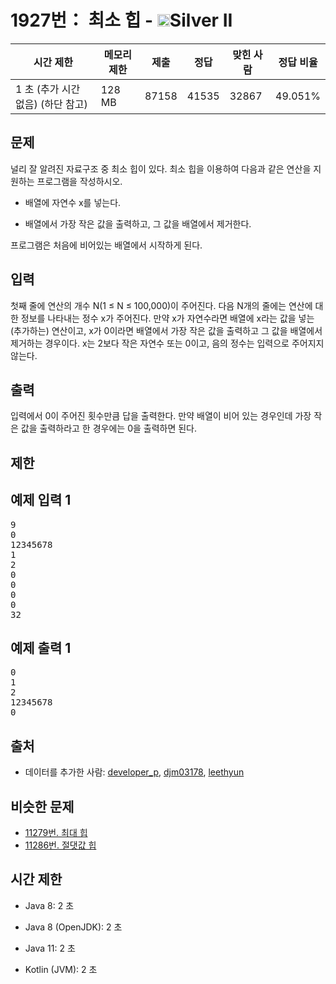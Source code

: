 # 1927번： 최소 힙 - <img src="https://static.solved.ac/tier_small/9.svg" style="height:20px" />Silver II


| 시간 제한 | 메모리 제한 | 제출 | 정답 | 맞힌 사람 | 정답 비율 |
| --- | --- | --- | --- | --- | --- |
| 1 초 (추가 시간 없음)  (하단 참고) | 128 MB | 87158 | 41535 | 32867 | 49.051% |


## 문제


널리 잘 알려진 자료구조 중 최소 힙이 있다. 최소 힙을 이용하여 다음과 같은 연산을 지원하는 프로그램을 작성하시오.

- 배열에 자연수 x를 넣는다.

- 배열에서 가장 작은 값을 출력하고, 그 값을 배열에서 제거한다.


프로그램은 처음에 비어있는 배열에서 시작하게 된다.




## 입력


첫째 줄에 연산의 개수 N(1 ≤ N ≤ 100,000)이 주어진다. 다음 N개의 줄에는 연산에 대한 정보를 나타내는 정수 x가 주어진다. 만약 x가 자연수라면 배열에 x라는 값을 넣는(추가하는) 연산이고, x가 0이라면 배열에서 가장 작은 값을 출력하고 그 값을 배열에서 제거하는 경우이다. x는 2보다 작은 자연수 또는 0이고, 음의 정수는 입력으로 주어지지 않는다.



## 출력


입력에서 0이 주어진 횟수만큼 답을 출력한다. 만약 배열이 비어 있는 경우인데 가장 작은 값을 출력하라고 한 경우에는 0을 출력하면 된다.




## 제한




## 예제 입력 1


<pre>9
0
12345678
1
2
0
0
0
0
32
</pre>


## 예제 출력 1


<pre>0
1
2
12345678
0
</pre>






## 출처


- 데이터를 추가한 사람: [developer_p](/user/developer_p), [djm03178](/user/djm03178), [leethyun](/user/leethyun)



## 비슷한 문제


- [11279번. 최대 힙](/problem/11279)
- [11286번. 절댓값 힙](/problem/11286)



## 시간 제한


- Java 8: 2 초

- Java 8 (OpenJDK): 2 초

- Java 11: 2 초

- Kotlin (JVM): 2 초





